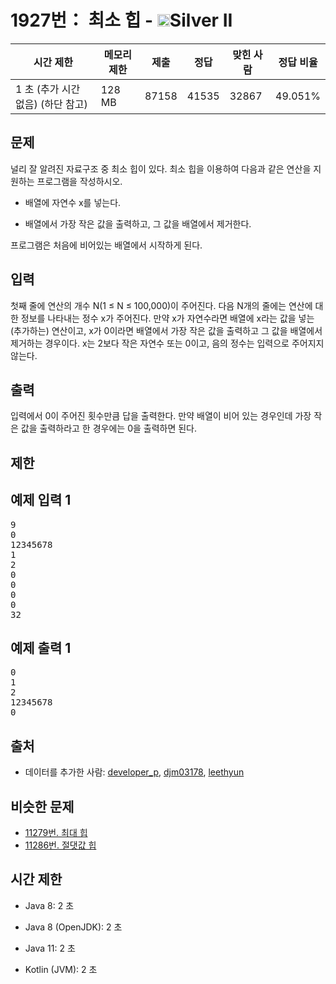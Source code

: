 # 1927번： 최소 힙 - <img src="https://static.solved.ac/tier_small/9.svg" style="height:20px" />Silver II


| 시간 제한 | 메모리 제한 | 제출 | 정답 | 맞힌 사람 | 정답 비율 |
| --- | --- | --- | --- | --- | --- |
| 1 초 (추가 시간 없음)  (하단 참고) | 128 MB | 87158 | 41535 | 32867 | 49.051% |


## 문제


널리 잘 알려진 자료구조 중 최소 힙이 있다. 최소 힙을 이용하여 다음과 같은 연산을 지원하는 프로그램을 작성하시오.

- 배열에 자연수 x를 넣는다.

- 배열에서 가장 작은 값을 출력하고, 그 값을 배열에서 제거한다.


프로그램은 처음에 비어있는 배열에서 시작하게 된다.




## 입력


첫째 줄에 연산의 개수 N(1 ≤ N ≤ 100,000)이 주어진다. 다음 N개의 줄에는 연산에 대한 정보를 나타내는 정수 x가 주어진다. 만약 x가 자연수라면 배열에 x라는 값을 넣는(추가하는) 연산이고, x가 0이라면 배열에서 가장 작은 값을 출력하고 그 값을 배열에서 제거하는 경우이다. x는 2보다 작은 자연수 또는 0이고, 음의 정수는 입력으로 주어지지 않는다.



## 출력


입력에서 0이 주어진 횟수만큼 답을 출력한다. 만약 배열이 비어 있는 경우인데 가장 작은 값을 출력하라고 한 경우에는 0을 출력하면 된다.




## 제한




## 예제 입력 1


<pre>9
0
12345678
1
2
0
0
0
0
32
</pre>


## 예제 출력 1


<pre>0
1
2
12345678
0
</pre>






## 출처


- 데이터를 추가한 사람: [developer_p](/user/developer_p), [djm03178](/user/djm03178), [leethyun](/user/leethyun)



## 비슷한 문제


- [11279번. 최대 힙](/problem/11279)
- [11286번. 절댓값 힙](/problem/11286)



## 시간 제한


- Java 8: 2 초

- Java 8 (OpenJDK): 2 초

- Java 11: 2 초

- Kotlin (JVM): 2 초





